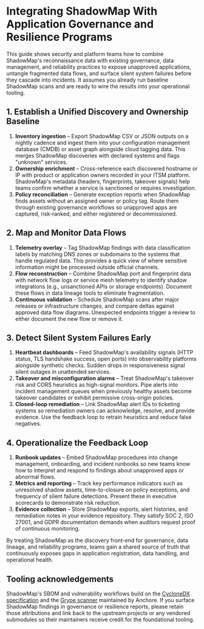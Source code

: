 # Integrating ShadowMap With Application Governance and Resilience Programs

This guide shows security and platform teams how to combine ShadowMap's reconnaissance data with
existing governance, data management, and reliability practices to expose unapproved applications,
untangle fragmented data flows, and surface silent system failures before they cascade into incidents.
It assumes you already run baseline ShadowMap scans and are ready to wire the results into your
operational tooling.

## 1. Establish a Unified Discovery and Ownership Baseline
1. **Inventory ingestion** – Export ShadowMap CSV or JSON outputs on a nightly cadence and ingest
   them into your configuration management database (CMDB) or asset graph alongside cloud tagging
   data. This merges ShadowMap discoveries with declared systems and flags "unknown" services.
2. **Ownership enrichment** – Cross-reference each discovered hostname or IP with product or
   application owners recorded in your ITSM platform. ShadowMap's metadata (headers, fingerprints,
   takeover signals) help teams confirm whether a service is sanctioned or requires investigation.
3. **Policy reconciliation** – Generate exception reports when ShadowMap finds assets without an
   assigned owner or policy tag. Route them through existing governance workflows so unapproved apps
   are captured, risk-ranked, and either registered or decommissioned.

## 2. Map and Monitor Data Flows
1. **Telemetry overlay** – Tag ShadowMap findings with data classification labels by matching DNS
   zones or subdomains to the systems that handle regulated data. This provides a quick view of
   where sensitive information might be processed outside official channels.
2. **Flow reconstruction** – Combine ShadowMap port and fingerprint data with network flow logs or
   service mesh telemetry to identify shadow integrations (e.g., unsanctioned APIs or storage
   endpoints). Document these flows in data lineage tools to eliminate fragmentation.
3. **Continuous validation** – Schedule ShadowMap scans after major releases or infrastructure
   changes, and compare deltas against approved data flow diagrams. Unexpected endpoints trigger a
   review to either document the new flow or remove it.

## 3. Detect Silent System Failures Early
1. **Heartbeat dashboards** – Feed ShadowMap's availability signals (HTTP status, TLS handshake
   success, open ports) into observability platforms alongside synthetic checks. Sudden drops in
   responsiveness signal silent outages in unattended services.
2. **Takeover and misconfiguration alarms** – Treat ShadowMap's takeover risk and CORS heuristics as
   high-signal monitors. Pipe alerts into incident management queues when previously healthy assets
   become takeover candidates or exhibit permissive cross-origin policies.
3. **Closed-loop remediation** – Link ShadowMap alert IDs to ticketing systems so remediation owners
   can acknowledge, resolve, and provide evidence. Use the feedback loop to retrain heuristics and
   reduce false negatives.

## 4. Operationalize the Feedback Loop
1. **Runbook updates** – Embed ShadowMap procedures into change management, onboarding, and incident
   runbooks so new teams know how to interpret and respond to findings about unapproved apps or
   abnormal flows.
2. **Metrics and reporting** – Track key performance indicators such as unresolved shadow assets,
   time-to-closure on policy exceptions, and frequency of silent failure detections. Present these in
   executive scorecards to demonstrate risk reduction.
3. **Evidence collection** – Store ShadowMap exports, alert histories, and remediation notes in your
   evidence repository. They satisfy SOC 2, ISO 27001, and GDPR documentation demands when auditors
   request proof of continuous monitoring.

By treating ShadowMap as the discovery front-end for governance, data lineage, and reliability
programs, teams gain a shared source of truth that continuously exposes gaps in application
registration, data handling, and operational health.

## Tooling acknowledgements

ShadowMap's SBOM and vulnerability workflows build on the [CycloneDX specification](https://cyclonedx.org/)
and the [Grype scanner](https://github.com/anchore/grype) maintained by Anchore.
If you surface ShadowMap findings in governance or resilience reports, please retain those
attributions and link back to the upstream projects or any vendored submodules so their
maintainers receive credit for the foundational tooling.

